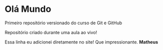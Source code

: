 # Olá Mundo
 Primeiro repositório versionado do curso de Git e GitHub

 Repositório criado durante uma aula ao vivo!

 Essa linha eu adicionei diretamente no site! Que impressionante.
**Matheus**
